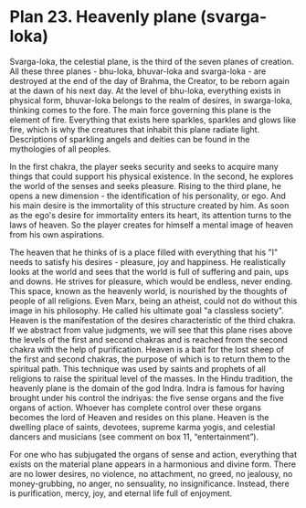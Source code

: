 # Plan 23. Heavenly plane (svarga-loka)

Svarga-loka, the celestial plane, is the third of the seven planes of creation. All these three planes - bhu-loka, bhuvar-loka and svarga-loka - are destroyed at the end of the day of Brahma, the Creator, to be reborn again at the dawn of his next day. At the level of bhu-loka, everything exists in physical form, bhuvar-loka belongs to the realm of desires, in swarga-loka, thinking comes to the fore. The main force governing this plane is the element of fire. Everything that exists here sparkles, sparkles and glows like fire, which is why the creatures that inhabit this plane radiate light. Descriptions of sparkling angels and deities can be found in the mythologies of all peoples.

In the first chakra, the player seeks security and seeks to acquire many things that could support his physical existence. In the second, he explores the world of the senses and seeks pleasure. Rising to the third plane, he opens a new dimension - the identification of his personality, or ego. And his main desire is the immortality of this structure created by him. As soon as the ego's desire for immortality enters its heart, its attention turns to the laws of heaven. So the player creates for himself a mental image of heaven from his own aspirations.

The heaven that he thinks of is a place filled with everything that his "I" needs to satisfy his desires - pleasure, joy and happiness. He realistically looks at the world and sees that the world is full of suffering and pain, ups and downs. He strives for pleasure, which would be endless, never ending. This space, known as the heavenly world, is nourished by the thoughts of people of all religions. Even Marx, being an atheist, could not do without this image in his philosophy. He called his ultimate goal "a classless society". Heaven is the manifestation of the desires characteristic of the third chakra. If we abstract from value judgments, we will see that this plane rises above the levels of the first and second chakras and is reached from the second chakra with the help of purification. Heaven is a bait for the lost sheep of the first and second chakras, the purpose of which is to return them to the spiritual path. This technique was used by saints and prophets of all religions to raise the spiritual level of the masses. In the Hindu tradition, the heavenly plane is the domain of the god Indra. Indra is famous for having brought under his control the indriyas: the five sense organs and the five organs of action. Whoever has complete control over these organs becomes the lord of Heaven and resides on this plane. Heaven is the dwelling place of saints, devotees, supreme karma yogis, and celestial dancers and musicians (see comment on box 11, “entertainment”).

For one who has subjugated the organs of sense and action, everything that exists on the material plane appears in a harmonious and divine form. There are no lower desires, no violence, no attachment, no greed, no jealousy, no money-grubbing, no anger, no sensuality, no insignificance. Instead, there is purification, mercy, joy, and eternal life full of enjoyment.
